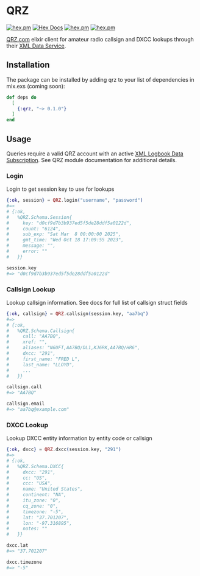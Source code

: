 # QRZ

[![hex.pm](https://img.shields.io/hexpm/v/qrz.svg)](https://hex.pm/packages/qrz)
[![Hex Docs](https://img.shields.io/badge/hex-docs-lightgreen.svg)](https://hexdocs.pm/qrz/)
[![hex.pm](https://img.shields.io/hexpm/dt/qrz.svg)](https://hex.pm/packages/qrz)
[![hex.pm](https://img.shields.io/hexpm/l/qrz.svg)](https://hex.pm/packages/qrz)

[QRZ.com](https://www.qrz.com) elixir client for amateur radio callsign and DXCC lookups through their [XML Data Service](https://www.qrz.com/XML/current_spec.html).

## Installation

The package can be installed by adding qrz to your list of dependencies in mix.exs (coming soon):

```elixir
def deps do
  [
    {:qrz, "~> 0.1.0"}
  ]
end
```

## Usage

Queries require a valid QRZ account with an active [XML Logbook Data Subscription](https://shop.qrz.com/). See QRZ module documentation for additional details.

### Login

Login to get session key to use for lookups

```elixir
{:ok, session} = QRZ.login("username", "password")
#=> 
# {:ok,
#   %QRZ.Schema.Session{
#     key: "d0cf9d7b3b937ed5f5de28ddf5a0122d",
#     count: "6124",
#     sub_exp: "Sat Mar  8 00:00:00 2025",
#     gmt_time: "Wed Oct 18 17:09:55 2023",
#     message: "",
#     error: ""
#   }}

session.key
#=> "d0cf9d7b3b937ed5f5de28ddf5a0122d"
```

### Callsign Lookup

Lookup callsign information. See docs for full list of callsign struct fields

```elixir
{:ok, callsign} = QRZ.callsign(session.key, "aa7bq")
#=> 
# {:ok,
#   %QRZ.Schema.Callsign{
#     call: "AA7BQ",
#     xref: "",
#     aliases: "N6UFT,AA7BQ/DL1,KJ6RK,AA7BQ/HR6",
#     dxcc: "291",
#     first_name: "FRED L",
#     last_name: "LLOYD",
#     ...
#   }}

callsign.call
#=> "AA7BQ"

callsign.email
#=> "aa7bq@example.com"
```

### DXCC Lookup

Lookup DXCC entity information by entity code or callsign

```elixir
{:ok, dxcc} = QRZ.dxcc(session.key, "291")
#=> 
# {:ok,
#   %QRZ.Schema.DXCC{
#     dxcc: "291",
#     cc: "US",
#     ccc: "USA",
#     name: "United States",
#     continent: "NA",
#     itu_zone: "0",
#     cq_zone: "0",
#     timezone: "-5",
#     lat: "37.701207",
#     lon: "-97.316895",
#     notes: ""
#   }}

dxcc.lat
#=> "37.701207"

dxcc.timezone
#=> "-5"
```


